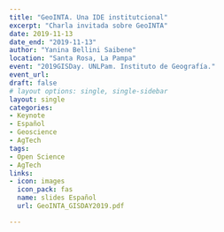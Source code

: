 ```yaml
---
title: "GeoINTA. Una IDE institutcional"
excerpt: "Charla invitada sobre GeoINTA"
date: 2019-11-13
date_end: "2019-11-13"
author: "Yanina Bellini Saibene"
location: "Santa Rosa, La Pampa"
event: "2019GISDay. UNLPam. Instituto de Geografía."
event_url: 
draft: false
# layout options: single, single-sidebar
layout: single
categories:
- Keynote
- Español
- Geoscience
- AgTech
tags:
- Open Science
- AgTech
links:
- icon: images
  icon_pack: fas
  name: slides Español
  url: GeoINTA_GISDAY2019.pdf

---
```


